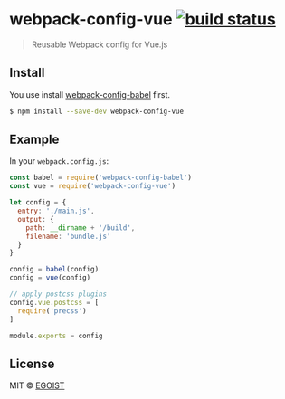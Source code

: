 # webpack-config-vue [![build status](https://img.shields.io/circleci/project/egoist/webpack-config-vue/master.svg)](https://circleci.com/gh/egoist/webpack-config-vue)

> Reusable Webpack config for Vue.js

## Install

You use install [webpack-config-babel](https://github.com/egoist/webpack-config-babel) first.

```bash
$ npm install --save-dev webpack-config-vue
```

## Example

In your `webpack.config.js`:

```js
const babel = require('webpack-config-babel')
const vue = require('webpack-config-vue')

let config = {
  entry: './main.js',
  output: {
    path: __dirname + '/build',
    filename: 'bundle.js'
  }
}

config = babel(config)
config = vue(config)

// apply postcss plugins
config.vue.postcss = [
  require('precss')
]

module.exports = config
```

## License

MIT &copy; [EGOIST](https://github.com/egoist)
